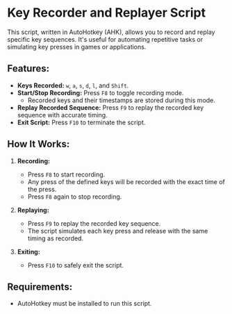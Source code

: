 # Key Recorder and Replayer Script

This script, written in AutoHotkey (AHK), allows you to record and replay specific key sequences. It's useful for automating repetitive tasks or simulating key presses in games or applications.

## Features:
- **Keys Recorded:** `w`, `a`, `s`, `d`, `l`, and `Shift`.
- **Start/Stop Recording:** Press `F8` to toggle recording mode.
  - Recorded keys and their timestamps are stored during this mode.
- **Replay Recorded Sequence:** Press `F9` to replay the recorded key sequence with accurate timing.
- **Exit Script:** Press `F10` to terminate the script.

## How It Works:
1. **Recording:**
   - Press `F8` to start recording.
   - Any press of the defined keys will be recorded with the exact time of the press.
   - Press `F8` again to stop recording.

2. **Replaying:**
   - Press `F9` to replay the recorded key sequence.
   - The script simulates each key press and release with the same timing as recorded.

3. **Exiting:**
   - Press `F10` to safely exit the script.

## Requirements:
- AutoHotkey must be installed to run this script.


